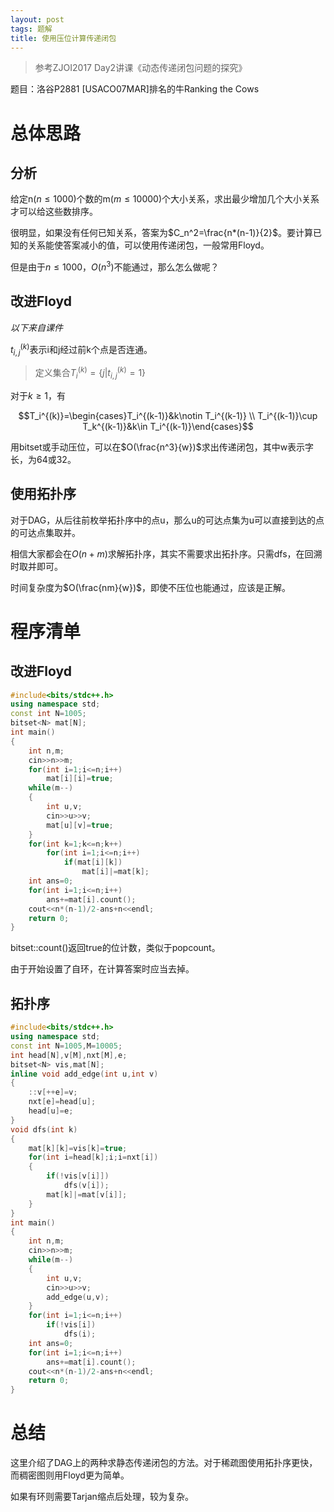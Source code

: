 ```yaml
---
layout: post
tags: 题解
title: 使用压位计算传递闭包
---
```


> 参考ZJOI2017 Day2讲课《动态传递闭包问题的探究》

题目：洛谷P2881 [USACO07MAR]排名的牛Ranking the Cows

# 总体思路

## 分析

给定n($n\le1000$)个数的m($m\le10000$)个大小关系，求出最少增加几个大小关系才可以给这些数排序。

很明显，如果没有任何已知关系，答案为$C_n^2=\frac{n*(n-1)}{2}$。要计算已知的关系能使答案减小的值，可以使用传递闭包，一般常用Floyd。

但是由于$n\le1000$，$O(n^3)$不能通过，那么怎么做呢？

## 改进Floyd

*以下来自课件*

$t_{i,j}^{(k)}$表示i和j经过前k个点是否连通。

> 定义集合$T_i^{(k)}=\{j\vert t_{i,j}^{(k)}=1\}$

对于$k\ge1$，有

$$T_i^{(k)}=\begin{cases}T_i^{(k-1)}&k\notin T_i^{(k-1)} \\ T_i^{(k-1)}\cup T_k^{(k-1)}&k\in T_i^{(k-1)}\end{cases}$$

用bitset或手动压位，可以在$O(\frac{n^3}{w})$求出传递闭包，其中w表示字长，为64或32。

 <!-- more -->

## 使用拓扑序

对于DAG，从后往前枚举拓扑序中的点u，那么u的可达点集为u可以直接到达的点的可达点集取并。

相信大家都会在$O(n+m)$求解拓扑序，其实不需要求出拓扑序。只需dfs，在回溯时取并即可。

时间复杂度为$O(\frac{nm}{w})$，即使不压位也能通过，应该是正解。

# 程序清单

## 改进Floyd

```cpp
#include<bits/stdc++.h>
using namespace std;
const int N=1005;
bitset<N> mat[N];
int main()
{
	int n,m;
	cin>>n>>m;
	for(int i=1;i<=n;i++)
		mat[i][i]=true;
	while(m--)
	{
		int u,v;
		cin>>u>>v;
		mat[u][v]=true;
	}
	for(int k=1;k<=n;k++)
		for(int i=1;i<=n;i++)
			if(mat[i][k])
				mat[i]|=mat[k];
	int ans=0;
	for(int i=1;i<=n;i++)
		ans+=mat[i].count();
	cout<<n*(n-1)/2-ans+n<<endl;
	return 0;
}
```

bitset::count()返回true的位计数，类似于popcount。

由于开始设置了自环，在计算答案时应当去掉。

## 拓扑序

```cpp
#include<bits/stdc++.h>
using namespace std;
const int N=1005,M=10005;
int head[N],v[M],nxt[M],e;
bitset<N> vis,mat[N];
inline void add_edge(int u,int v)
{
	::v[++e]=v;
	nxt[e]=head[u];
	head[u]=e;
}
void dfs(int k)
{
	mat[k][k]=vis[k]=true;
	for(int i=head[k];i;i=nxt[i])
	{
		if(!vis[v[i]])
			dfs(v[i]);
		mat[k]|=mat[v[i]];
	}
}
int main()
{
	int n,m;
	cin>>n>>m;
	while(m--)
	{
		int u,v;
		cin>>u>>v;
		add_edge(u,v);
	}
	for(int i=1;i<=n;i++)
		if(!vis[i])
			dfs(i);
	int ans=0;
	for(int i=1;i<=n;i++)
		ans+=mat[i].count();
	cout<<n*(n-1)/2-ans+n<<endl;
	return 0;
}
```

# 总结

这里介绍了DAG上的两种求静态传递闭包的方法。对于稀疏图使用拓扑序更快，而稠密图则用Floyd更为简单。

如果有环则需要Tarjan缩点后处理，较为复杂。

